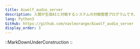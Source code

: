 ```yaml
---
title: Aiwolf_audio_server
description: 人間が生成AIと対戦するシステムの対戦管理プログラムです。
lang: Python3
GitHub: https://github.com/navleorange/Aiwolf_audio_server
display_order: 3
---
```


::MarkDownUnderConstruction
::